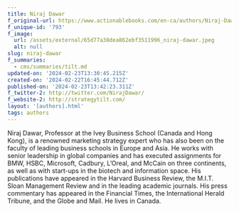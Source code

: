 ```yaml
---
title: Niraj Dawar
f_original-url: https://www.actionablebooks.com/en-ca/authors/Niraj-Dawar/
f_unique-id: '793'
f_image:
  url: /assets/external/65d77a38dea862ebf3511996_niraj-dawar.jpeg
  alt: null
slug: niraj-dawar
f_summaries:
  - cms/summaries/tilt.md
updated-on: '2024-02-23T13:30:45.215Z'
created-on: '2024-02-22T16:45:44.712Z'
published-on: '2024-02-23T13:42:23.311Z'
f_twitter-2: http://twitter.com/NirajDawar/
f_website-2: http://strategytilt.com/
layout: '[authors].html'
tags: authors
---
```


Niraj Dawar, Professor at the Ivey Business School (Canada and Hong Kong), is a renowned marketing strategy expert who has also been on the faculty of leading business schools in Europe and Asia. He works with senior leadership in global companies and has executed assignments for BMW, HSBC, Microsoft, Cadbury, L’Oreal, and McCain on three continents, as well as with start-ups in the biotech and information space. His publications have appeared in the Harvard Business Review, the M.I.T. Sloan Management Review and in the leading academic journals. His press commentary has appeared in the Financial Times, the International Herald Tribune, and the Globe and Mail. He lives in Canada.
